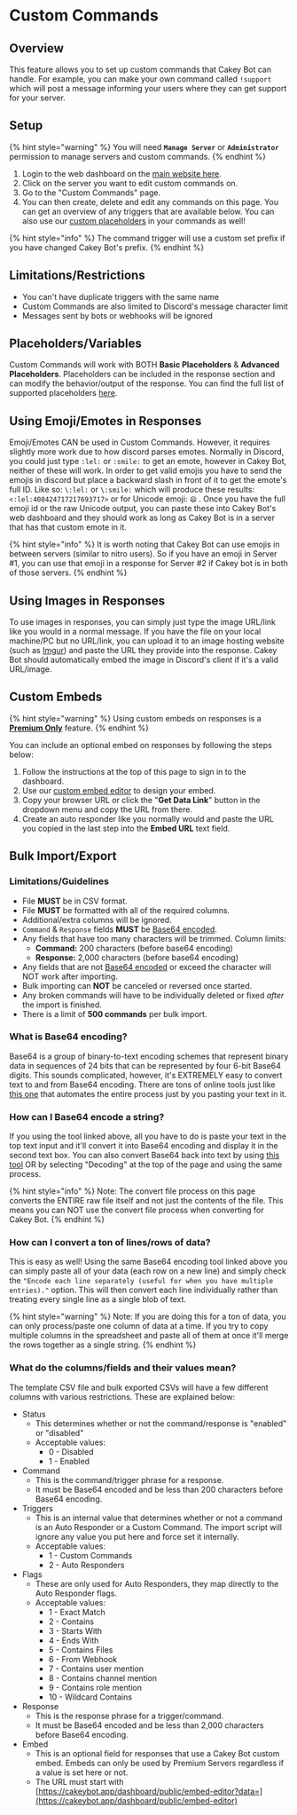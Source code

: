 # Custom Commands

## Overview

This feature allows you to set up custom commands that Cakey Bot can handle. For example, you can make your own command called `!support` which will post a message informing your users where they can get support for your server.

## Setup

{% hint style="warning" %}
You will need **`Manage Server`** or **`Administrator`** permission to manage servers and custom commands.
{% endhint %}

1. Login to the web dashboard on the [main website here](https://cakeybot.app/auth.php).
2. Click on the server you want to edit custom commands on.
3. Go to the "Custom Commands" page.
4. You can then create, delete and edit any commands on this page. You can get an overview of any triggers that are available below. You can also use our [custom placeholders](custom-commands.md#basic-placeholders) in your commands as well!

{% hint style="info" %}
The command trigger will use a custom set prefix if you have changed Cakey Bot's prefix.
{% endhint %}

## Limitations/Restrictions

* You can't have duplicate triggers with the same name
* Custom Commands are also limited to Discord's message character limit
* Messages sent by bots or webhooks will be ignored

## Placeholders/Variables

Custom Commands will work with BOTH **Basic Placeholders** & **Advanced Placeholders**. Placeholders can be included in the response section and can modify the behavior/output of the response. You can find the full list of supported placeholders [here](../other-misc/placeholders-variables.md).

## Using Emoji/Emotes in Responses

Emoji/Emotes CAN be used in Custom Commands. However, it requires slightly more work due to how discord parses emotes. Normally in Discord, you could just type `:lel:` or `:smile:` to get an emote, however in Cakey Bot, neither of these will work. In order to get valid emojis you have to send the emojis in discord but place a backward slash in front of it to get the emote's full ID. Like so: `\:lel:` or `\:smile:` which will produce these results: `<:lel:408424717217693717>` or for Unicode emoji: `😄` . Once you have the full emoji id or the raw Unicode output, you can paste these into Cakey Bot's web dashboard and they should work as long as Cakey Bot is in a server that has that custom emote in it.

{% hint style="info" %}
It is worth noting that Cakey Bot can use emojis in between servers (similar to nitro users). So if you have an emoji in Server #1, you can use that emoji in a response for Server #2 if Cakey bot is in both of those servers.
{% endhint %}

## Using Images in Responses

To use images in responses, you can simply just type the image URL/link like you would in a normal message. If you have the file on your local machine/PC but no URL/link, you can upload it to an image hosting website (such as [Imgur](https://imgur.com/upload)) and paste the URL they provide into the response. Cakey Bot should automatically embed the image in Discord's client if it's a valid URL/image.

## Custom Embeds

{% hint style="warning" %}
Using custom embeds on responses is a [**Premium Only**](https://cakeybot.app/premium.php) feature.
{% endhint %}

You can include an optional embed on responses by following the steps below:

1. Follow the instructions at the top of this page to sign in to the dashboard.
2. Use our [custom embed editor](https://cakeybot.app/dashboard/public/embed-editor) to design your embed.
3. Copy your browser URL or click the "**Get Data Link**" button in the dropdown menu and copy the URL from there.
4. Create an auto responder like you normally would and paste the URL you copied in the last step into the **Embed URL** text field.

## Bulk Import/Export



### Limitations/Guidelines

* File **MUST** be in CSV format.
* File **MUST** be formatted with all of the required columns.
* Additional/extra columns will be ignored.
* `Command` & `Response` fields **MUST** be [Base64 encoded](https://www.base64encode.org/).
* Any fields that have too many characters will be trimmed. Column limits:
  * **Command:** 200 characters (before base64 encoding)
  * **Response:** 2,000 characters (before base64 encoding)
* Any fields that are not [Base64 encoded](https://www.base64encode.org/) or exceed the character will NOT work after importing.
* Bulk importing can **NOT** be canceled or reversed once started.
* Any broken commands will have to be individually deleted or fixed _after_ the import is finished.
* There is a limit of **500 commands** per bulk import.

### What is Base64 encoding?

Base64 is a group of binary-to-text encoding schemes that represent binary data in sequences of 24 bits that can be represented by four 6-bit Base64 digits. This sounds complicated, however, it's EXTREMELY easy to convert text to and from Base64 encoding. There are tons of online tools just like [this one](https://www.base64encode.org/) that automates the entire process just by you pasting your text in it.

### How can I Base64 encode a string?

If you using the tool linked above, all you have to do is paste your text in the top text input and it'll convert it into Base64 encoding and display it in the second text box. You can also convert Base64 back into text by using [this tool](https://www.base64decode.org/) OR by selecting "Decoding" at the top of the page and using the same process.

{% hint style="info" %}
Note: The convert file process on this page converts the ENTIRE raw file itself and not just the contents of the file. This means you can NOT use the convert file process when converting for Cakey Bot.
{% endhint %}

### How can I convert a ton of lines/rows of data?

This is easy as well! Using the same Base64 encoding tool linked above you can simply paste all of your data (each row on a new line) and simply check the `"Encode each line separately (useful for when you have multiple entries)."` option. This will then convert each line individually rather than treating every single line as a single blob of text.

{% hint style="warning" %}
Note: If you are doing this for a ton of data, you can only process/paste one column of data at a time. If you try to copy multiple columns in the spreadsheet and paste all of them at once it'll merge the rows together as a single string.
{% endhint %}

### What do the columns/fields and their values mean?

The template CSV file and bulk exported CSVs will have a few different columns with various restrictions. These are explained below:

* Status
  * This determines whether or not the command/response is "enabled" or "disabled"
  * Acceptable values:
    * 0 - Disabled
    * 1 - Enabled
* Command
  * This is the command/trigger phrase for a response.
  * It must be Base64 encoded and be less than 200 characters before Base64 encoding.
* Triggers
  * This is an internal value that determines whether or not a command is an Auto Responder or a Custom Command. The import script will ignore any value you put here and force set it internally.
  * Acceptable values:
    * 1 - Custom Commands
    * 2 - Auto Responders
* Flags
  * These are only used for Auto Responders, they map directly to the Auto Responder flags.
  * Acceptable values:
    * 1 - Exact Match
    * 2 - Contains
    * 3 - Starts With
    * 4 - Ends With
    * 5 - Contains Files
    * 6 - From Webhook
    * 7 - Contains user mention
    * 8 - Contains channel mention
    * 9 - Contains role mention
    * 10 - Wildcard Contains
* Response
  * This is the response phrase for a trigger/command.
  * It must be Base64 encoded and be less than 2,000 characters before Base64 encoding.
* Embed
  * This is an optional field for responses that use a Cakey Bot custom embed. Embeds can only be used by Premium Servers regardless if a value is set here or not.
  * The URL must start with [https://cakeybot.app/dashboard/public/embed-editor?data=](https://cakeybot.app/dashboard/public/embed-editor)
